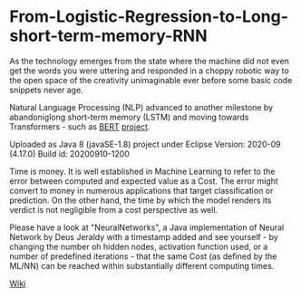 # From-Logistic-Regression-to-Long-short-term-memory-RNN
As the technology emerges from the state where the machine did not even get the words you were uttering and responded in a choppy robotic way to the open space of the creativity unimaginable ever before some basic code snippets never age. 

Natural Language Processing (NLP) advanced to another milestone by abandoniglong short-term memory (LSTM) and moving towards Transformers - such as  [BERT](https://en.wikipedia.org/wiki/BERT_(language_model)) [project](https://github.com/google-research/bert).

Uploaded as Java 8 (javaSE-1.8) project under Eclipse Version: 2020-09 (4.17.0) Build id: 20200910-1200
 

  Time is money. It is well established in Machine Learning to refer to the error between computed and expected value as a Cost. 
  The error might convert to money in numerous applications that target classification or prediction. 
  On the other hand, the time by which the model renders its verdict is not negligible from a cost perspective as well.
  
  Please have a look at "NeuralNetworks", a Java implementation of Neural Network by Deus Jeraldy with a timestamp added 
  and see yourself - by changing the number oh hidden nodes, activation function used, or a number of predefined iterations -
  that the same Cost (as defined by the ML/NN) can be reached within substantially different computing times. 
   
    
[Wiki](https://github.com/GregLinthicum/From-Logistic-Regression-to-Long-short-term-memory-RNN/wiki)

